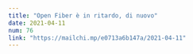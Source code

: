 ```yaml
---
title: "Open Fiber è in ritardo, di nuovo"
date: 2021-04-11
num: 76
link: "https://mailchi.mp/e0713a6b147a/2021-04-11"
---
```

